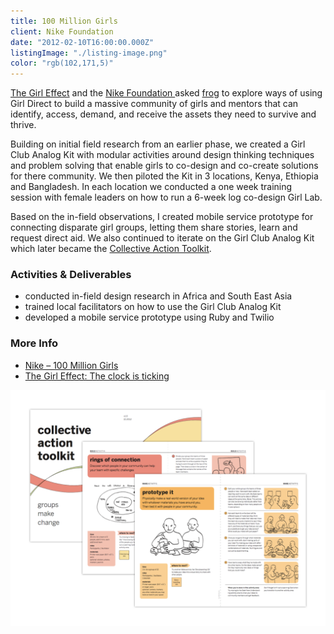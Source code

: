 ```yaml
---
title: 100 Million Girls
client: Nike Foundation
date: "2012-02-10T16:00:00.000Z"
listingImage: "./listing-image.png"
color: "rgb(102,171,5)"
---
```


[The Girl Effect](https://www.girleffect.org/) and the [Nike Foundation ](https://news.nike.com/nike-foundation) asked [frog](https://www.frogdesign.com/) to explore ways of using Girl Direct to build a massive community of girls and mentors that can identify, access, demand, and receive the assets they need to survive and thrive.

Building on initial field research from an earlier phase, we created a Girl Club Analog Kit with modular activities around design thinking techniques and problem solving that enable girls to co-design and co-create solutions for there community. We then piloted the Kit in 3 locations, Kenya, Ethiopia and Bangladesh. In each location we conducted a one week training session with female leaders on how to run a 6-week log co-design Girl Lab.

Based on the in-field observations, I created mobile service prototype for connecting disparate girl groups, letting them share stories, learn and request direct aid. We also continued to iterate on the Girl Club Analog Kit which later became the [Collective Action Toolkit](https://www.frogdesign.com/work/frog-collective-action-toolkit).

### Activities & Deliverables

* conducted in-field design research in Africa and South East Asia
* trained local facilitators on how to use the Girl Club Analog Kit
* developed a mobile service prototype using Ruby and Twilio

### More Info

* [Nike – 100 Million
  Girls](https://www.frogdesign.com/portfolio/nike-foundation-girl-effect-100-million-girls)
* [The Girl Effect: The clock is
  ticking](https://www.youtube.com/watch?v=1e8xgF0JtVg)

![Collective Action Toolkit](./Collective-Action-Toolkit-Page-01.png)
